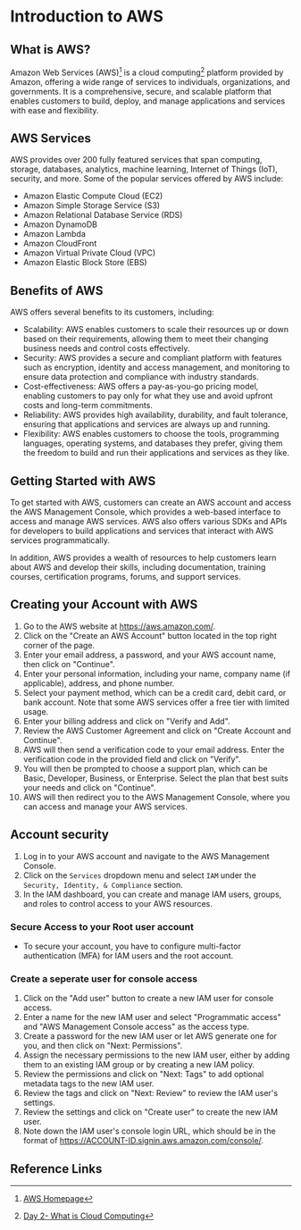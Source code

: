 # Introduction to AWS

## What is AWS?

Amazon Web Services (AWS)[^1] is a cloud computing[^2] platform provided by Amazon, offering a wide range of services to individuals, organizations, and governments. It is a comprehensive, secure, and scalable platform that enables customers to build, deploy, and manage applications and services with ease and flexibility.

## AWS Services

AWS provides over 200 fully featured services that span computing, storage, databases, analytics, machine learning, Internet of Things (IoT), security, and more. Some of the popular services offered by AWS include:

- Amazon Elastic Compute Cloud (EC2)
- Amazon Simple Storage Service (S3)
- Amazon Relational Database Service (RDS)
- Amazon DynamoDB
- Amazon Lambda
- Amazon CloudFront
- Amazon Virtual Private Cloud (VPC)
- Amazon Elastic Block Store (EBS)

## Benefits of AWS

AWS offers several benefits to its customers, including:

- Scalability: AWS enables customers to scale their resources up or down based on their requirements, allowing them to meet their changing business needs and control costs effectively.
- Security: AWS provides a secure and compliant platform with features such as encryption, identity and access management, and monitoring to ensure data protection and compliance with industry standards.
- Cost-effectiveness: AWS offers a pay-as-you-go pricing model, enabling customers to pay only for what they use and avoid upfront costs and long-term commitments.
- Reliability: AWS provides high availability, durability, and fault tolerance, ensuring that applications and services are always up and running.
- Flexibility: AWS enables customers to choose the tools, programming languages, operating systems, and databases they prefer, giving them the freedom to build and run their applications and services as they like.

## Getting Started with AWS

To get started with AWS, customers can create an AWS account and access the AWS Management Console, which provides a web-based interface to access and manage AWS services. AWS also offers various SDKs and APIs for developers to build applications and services that interact with AWS services programmatically.

In addition, AWS provides a wealth of resources to help customers learn about AWS and develop their skills, including documentation, training courses, certification programs, forums, and support services.

## Creating your Account with AWS

1. Go to the AWS website at https://aws.amazon.com/.
2. Click on the "Create an AWS Account" button located in the top right corner of the page.
3. Enter your email address, a password, and your AWS account name, then click on "Continue".
4. Enter your personal information, including your name, company name (if applicable), address, and phone number.
5. Select your payment method, which can be a credit card, debit card, or bank account. Note that some AWS services offer a free tier with limited usage.
6. Enter your billing address and click on "Verify and Add".
7. Review the AWS Customer Agreement and click on "Create Account and Continue".
8. AWS will then send a verification code to your email address. Enter the verification code in the provided field and click on "Verify".
9. You will then be prompted to choose a support plan, which can be Basic, Developer, Business, or Enterprise. Select the plan that best suits your needs and click on "Continue".
10. AWS will then redirect you to the AWS Management Console, where you can access and manage your AWS services.

## Account security

1. Log in to your AWS account and navigate to the AWS Management Console.
2. Click on the `Services` dropdown menu and select `IAM` under the `Security, Identity, & Compliance` section.
3. In the IAM dashboard, you can create and manage IAM users, groups, and roles to control access to your AWS resources.

### Secure Access to your Root user account

- To secure your account, you have to configure multi-factor authentication (MFA) for IAM users and the root account.

### Create a seperate user for console access

1. Click on the "Add user" button to create a new IAM user for console access.
2. Enter a name for the new IAM user and select "Programmatic access" and "AWS Management Console access" as the access type.
3. Create a password for the new IAM user or let AWS generate one for you, and then click on "Next: Permissions".
4. Assign the necessary permissions to the new IAM user, either by adding them to an existing IAM group or by creating a new IAM policy.
5. Review the permissions and click on "Next: Tags" to add optional metadata tags to the new IAM user.
6. Review the tags and click on "Next: Review" to review the IAM user's settings.
7. Review the settings and click on "Create user" to create the new IAM user.
8. Note down the IAM user's console login URL, which should be in the format of https://ACCOUNT-ID.signin.aws.amazon.com/console/.



## Reference Links

[^1]: [AWS Homepage](https://aws.amazon.com/)
[^2]: [Day 2- What is Cloud Computing](D2-Introduction-to-Cloud-Computing.md)


